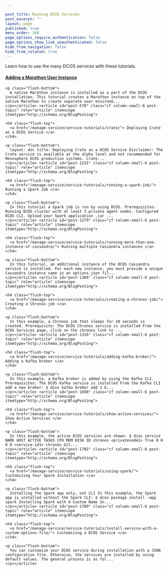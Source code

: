 ```yaml
---

post_title: Running DCOS Services
post_excerpt: ""
layout: page
published: true
menu_order: 100
page_options_require_authentication: false
page_options_show_link_unauthenticated: false
hide_from_navigation: false
hide_from_related: true
---
```

Learn how to use the many DCOS services with these tutorials.

<div class="container-pod container-pod-short-top flush-bottom">
  <div class="row flex-box flex-box-fit-height flex-box-wrap row-grid">
    <article id="post-580" class="cf column-small-6 post-topic" role="article" itemscope itemtype="http://schema.org/BlogPosting"> <h4 class="flush-top">
      <a href="/manage-service/service-tutorials/marathon-add-user/"> Adding a Marathon User Instance </a>
    </h4>

    <p class="flush-bottom">
      A native Marathon instance is installed as a part of the DCOS installation. This tutorial creates a Marathon instance on top of the native Marathon to create separate user environm...
    </p></article> <article id="post-570" class="cf column-small-6 post-topic" role="article" itemscope itemtype="http://schema.org/BlogPosting">

    <h4 class="flush-top">
      <a href="/manage-service/service-tutorials/crate/"> Deploying Crate as a DCOS Service </a>
    </h4>

    <p class="flush-bottom">
      layout: doc title: Deploying Crate as a DCOS Service Disclaimer: The Crate service is available at the alpha level and not recommended for Mesosphere DCOS production systems. Crate...
    </p></article> <article id="post-1231" class="cf column-small-6 post-topic" role="article" itemscope itemtype="http://schema.org/BlogPosting">

    <h4 class="flush-top">
      <a href="/manage-service/service-tutorials/running-a-spark-job/"> Running a Spark Job </a>
    </h4>

    <p class="flush-bottom">
      In this tutorial a Spark job is run by using DCOS. Prerequisites: Running DCOS cluster with at least 3 private agent nodes. Configured DCOS CLI. Upload your Spark application .jar ...
    </p></article> <article id="post-1279" class="cf column-small-6 post-topic" role="article" itemscope itemtype="http://schema.org/BlogPosting">

    <h4 class="flush-top">
      <a href="/manage-service/service-tutorials/running-more-than-one-instance-of-cassandra/"> Running multiple Cassandra instances </a>
    </h4>

    <p class="flush-bottom">
      In this tutorial, an additional instance of the DCOS Cassandra service is installed. For each new instance, you must provide a unique Cassandra instance name in an options.json fil...
    </p></article> <article id="post-1304" class="cf column-small-6 post-topic" role="article" itemscope itemtype="http://schema.org/BlogPosting">

    <h4 class="flush-top">
      <a href="/manage-service/service-tutorials/creating-a-chronos-job/"> Creating a Chronos job </a>
    </h4>

    <p class="flush-bottom">
      In this example, a Chronos job that sleeps for 10 seconds is created. Prerequisite: The DCOS Chronos service is installed From the DCOS Services page, click on the chronos link to ...
    </p></article> <article id="post-1316" class="cf column-small-6 post-topic" role="article" itemscope itemtype="http://schema.org/BlogPosting">

    <h4 class="flush-top">
      <a href="/manage-service/service-tutorials/adding-kafka-broker/"> Adding a Kafka broker </a>
    </h4>

    <p class="flush-bottom">
      In this example, a Kafka broker is added by using the Kafka CLI. Prerequisites: The DCOS Kafka service is installed From the Kafka CLI add a new broker: $ dcos kafka broker add 1 b...
    </p></article> <article id="post-1698" class="cf column-small-6 post-topic" role="article" itemscope itemtype="http://schema.org/BlogPosting">

    <h4 class="flush-top">
      <a href="/manage-service/service-tutorials/show-active-services/"> Show Active Services </a>
    </h4>

    <p class="flush-bottom">
      In this example, the active DCOS services are shown: $ dcos service NAME HOST ACTIVE TASKS CPU MEM DISK ID chronos <privatenode1> True 0 0 0 0 <service-id1> chronos &lt...
    </p></article> <article id="post-1702" class="cf column-small-6 post-topic" role="article" itemscope itemtype="http://schema.org/BlogPosting">

    <h4 class="flush-top">
      <a href="/manage-service/service-tutorials/using-spark/"> Customizing Your Spark Installation </a>
    </h4>

    <p class="flush-bottom">
      Installing the Spark app only, not CLI In this example, the Spark app is installed without the Spark CLI: $ dcos package install —app spark Installing Spark with A Custom Name In...
    </p></article> <article id="post-1709" class="cf column-small-6 post-topic" role="article" itemscope itemtype="http://schema.org/BlogPosting">

    <h4 class="flush-top">
      <a href="/manage-service/service-tutorials/install-service-with-a-custom-options-file/"> Customizing a DCOS Service </a>
    </h4>

    <p class="flush-bottom">
      You can customize your DCOS service during installation with a JSON configuration file. Otherwise, the services are installed by using default values. The general process is as fol...
    </p></article>
  </div>
</div>